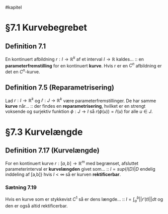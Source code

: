 #kapitel 
# §7.1 Kurvebegrebet
## Definition 7.1
En kontinuert afbildning $r:I \to \mathbb{R}^{k}$ af et interval $I \to \mathbb{R}$ kaldes... :: en **parameterfremstilling** for en kontinuert **kurve**. Hvis r er en $C^{n}$ afbildning er det en $C^{n}$-kurve.

## Definition 7.5 (Reparametrisering)
Lad $r: I \to \mathbb{R}^{k}$ og $\hat r:J \to \mathbb{R}^{k}$ være parameterfremstillinger. De har samme **kurve** når... :: der findes en **reparametrisering**, hvilket er en strengt voksende og surjektiv funktion $\phi :J \to I$ så $r(\phi (u))=\hat r(u)$ for alle $u \in J$.

# §7.3 Kurvelængde
## Definition 7.17 (Kurvelængde)
For en kontinuert kurve $r: [a,b]\to \mathbb{R}^{m}$ med begrænset, afsluttet parameterinterval er **kurvelængden** givet som... :: $l=sup \{l(D)|D \text{ endelig inddeling af [a,b]} \}$ hvis $l<\infty$ så er kurven **rektificerbar**.

### Sætning 7.19
Hvis en kurve som er stykkevist $C^{1}$ så er dens længde... :: $l=\int_{a}^{b}||r'(t)||dt$ og den er også altid rektificerbar.

